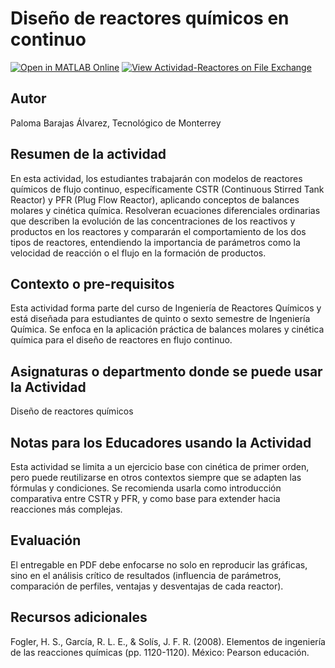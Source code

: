 # Diseño de reactores químicos en continuo

[![Open in MATLAB Online](https://www.mathworks.com/images/responsive/global/open-in-matlab-online.svg)](https://matlab.mathworks.com/open/github/v1?repo=palomabarajas/Actividad-Reactores)
[![View Actividad-Reactores on File Exchange](https://www.mathworks.com/matlabcentral/images/matlab-file-exchange.svg)](https://la.mathworks.com/matlabcentral/fileexchange/182134-actividad-reactores)<!-- Agrega el icono de "File Exchange" al README si este repositorio también aparece en File Exchange mediante la función "Connect to GitHub" -->
<!-- Agrega el icono de "Abrir en MATLAB Online" al README para abrir un archivo específico en MATLAB Online -->

## Autor
Paloma Barajas Álvarez, Tecnológico de Monterrey

## Resumen de la actividad
En esta actividad, los estudiantes trabajarán con modelos de reactores químicos de flujo continuo, específicamente CSTR (Continuous Stirred Tank Reactor) y PFR (Plug Flow Reactor), aplicando conceptos de balances molares y cinética química. Resolveran ecuaciones diferenciales ordinarias que describen la evolución de las concentraciones de los reactivos y productos en los reactores y compararán el comportamiento de los dos tipos de reactores, entendiendo la importancia de parámetros como la velocidad de reacción o el flujo en la formación de productos.

## Contexto o pre-requisitos
Esta actividad forma parte del curso de Ingeniería de Reactores Químicos y está diseñada para estudiantes de quinto o sexto semestre de Ingeniería Química. Se enfoca en la aplicación práctica de balances molares y cinética química para el diseño de reactores en flujo continuo.

## Asignaturas o departmento donde se puede usar la Actividad
Diseño de reactores químicos

## Notas para los Educadores usando la Actividad
Esta actividad se limita a un ejercicio base con cinética de primer orden, pero puede reutilizarse en otros contextos siempre que se adapten las fórmulas y condiciones. Se recomienda usarla como introducción comparativa entre CSTR y PFR, y como base para extender hacia reacciones más complejas.

## Evaluación
El entregable en PDF debe enfocarse no solo en reproducir las gráficas, sino en el análisis crítico de resultados (influencia de parámetros, comparación de perfiles, ventajas y desventajas de cada reactor).

## Recursos adicionales
Fogler, H. S., García, R. L. E., & Solís, J. F. R. (2008). Elementos de ingeniería de las reacciones químicas (pp. 1120-1120). México: Pearson educación.
